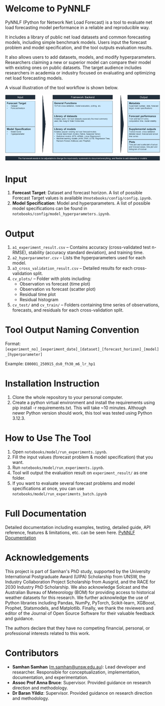 # Welcome to PyNNLF
PyNNLF (Python for Network Net Load Forecast) is a tool to evaluate net load forecasting model performance in a reliable and reproducible way.

It includes a library of public net load datasets and common forecasting models, including simple benchmark models. Users input the forecast problem and model specification, and the tool outputs evaluation results.

It also allows users to add datasets, models, and modify hyperparameters. Researchers claiming a new or superior model can compare their model with existing ones on public datasets. The target audience includes researchers in academia or industry focused on evaluating and optimizing net load forecasting models.

A visual illustration of the tool workflow is shown below.

![Home Illustration](./docs/img/home_illustration.png)

# Input
1. **Forecast Target**: Dataset and forecast horizon. A list of possible Forecast Target values is available in`notebooks/config/config.ipynb`.
2. **Model Specification**: Model and hyperparameters. A list of possible model specifications can be found in `notebooks/config/model_hyperparameters.ipynb`.

# Output
1. `a1_experiment_result.csv` – Contains accuracy (cross-validated test n-RMSE), stability (accuracy standard deviation), and training time.
2. `a2_hyperparameter.csv` – Lists the hyperparameters used for each model.
3. `a3_cross_validation_result.csv` – Detailed results for each cross-validation split.
4. `cv_plots/` – Folder with plots including:
   - Observation vs forecast (time plot)
   - Observation vs forecast (scatter plot)
   - Residual time plot
   - Residual histogram
5. `cv_test/` and `cv_train/` – Folders containing time series of observations, forecasts, and residuals for each cross-validation split.

# Tool Output Naming Convention
Format:
`[experiment_no]_[experiment_date]_[dataset]_[forecast_horizon]_[model]_[hyperparameter]`

Example:
`E00001_250915_ds0_fh30_m6_lr_hp1`

# Installation Instruction
1. Clone the whole repository to your personal computer.
2. Create a python virtual environment and install the requirements using pip install -r requirements.txt. This will take ~10 minutes. Although newer Python version should work, this tool was tested using Python 3.12.3. 

# How to Use The Tool
1. Open `notebooks/model/run_experiments.ipynb`.
2. Fill the input values (forecast problem & model specification) that you want. 
3. Run `notebooks/model/run_experiments.ipynb`.
4. Tool will output the evaluation result on `experiment_result/` as one folder. 
5. If you want to evaluate several forecast problems and model specifications at once, you can use `notebooks/model/run_experiments_batch.ipynb`

# Full Documentation
Detailed documentation including examples, testing, detailed guide, API reference, features & limitations, etc. can be seen here. [PyNNLF Documentation](https://mssamhan31.github.io/PyNNLF/)

# Acknowledgements
This project is part of Samhan's PhD study, supported by the University International Postgraduate Award (UIPA) Scholarship from UNSW, the Industry Collaboration Project Scholarship from Ausgrid, and the RACE for 2030 Industry PhD Scholarship. We also acknowledge Solcast and the Australian Bureau of Meteorology (BOM) for providing access to historical weather datasets for this research. We further acknowledge the use of Python libraries including Pandas, NumPy, PyTorch, Scikit-learn, XGBoost, Prophet, Statsmodels, and Matplotlib. Finally, we thank the reviewers and editor of the Journal of Open Source Software for their valuable feedback and guidance.

The authors declare that they have no competing financial, personal, or professional interests related to this work.

# Contributors
- **Samhan Samhan** (m.samhan@unsw.edu.au): Lead developer and researcher. Responsible for conceptualization, implementation, documentation, and experimentation.
- **Assoc Prof Anna Bruce**: Supervisor. Provided guidance on research direction and methodology.
- **Dr Baran Yildiz**: Supervisor. Provided guidance on research direction and methodology.
